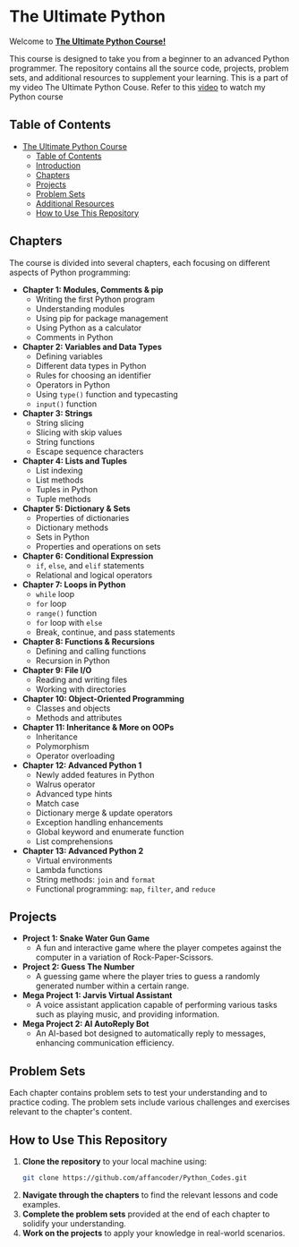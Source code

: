 # The Ultimate Python

Welcome to [**The Ultimate Python Course!**](https://youtu.be/UrsmFxEIp5k)

This course is designed to take you from a  beginner to an advanced Python programmer. The repository contains all the source code, projects, problem sets, and additional resources to supplement your learning.
This is a part of my video The Ultimate Python Couse. Refer to this [video](https://youtu.be/UrsmFxEIp5k) to watch my Python course

## Table of Contents

- [The Ultimate Python Course](#the-ultimate-python-course)
  - [Table of Contents](#table-of-contents)
  - [Introduction](#introduction)
  - [Chapters](#chapters)
  - [Projects](#projects)
  - [Problem Sets](#problem-sets)
  - [Additional Resources](#additional-resources)
  - [How to Use This Repository](#how-to-use-this-repository)

## Chapters

The course is divided into several chapters, each focusing on different aspects of Python programming:

- **Chapter 1: Modules, Comments & pip**
  - Writing the first Python program
  - Understanding modules
  - Using pip for package management
  - Using Python as a calculator
  - Comments in Python
- **Chapter 2: Variables and Data Types**
  - Defining variables
  - Different data types in Python
  - Rules for choosing an identifier
  - Operators in Python
  - Using `type()` function and typecasting
  - `input()` function
- **Chapter 3: Strings**
  - String slicing
  - Slicing with skip values
  - String functions
  - Escape sequence characters
- **Chapter 4: Lists and Tuples**
  - List indexing
  - List methods
  - Tuples in Python
  - Tuple methods
- **Chapter 5: Dictionary & Sets**
  - Properties of dictionaries
  - Dictionary methods
  - Sets in Python
  - Properties and operations on sets
- **Chapter 6: Conditional Expression**
  - `if`, `else`, and `elif` statements
  - Relational and logical operators
- **Chapter 7: Loops in Python**
  - `while` loop
  - `for` loop
  - `range()` function
  - `for` loop with `else`
  - Break, continue, and pass statements
- **Chapter 8: Functions & Recursions**
  - Defining and calling functions
  - Recursion in Python
- **Chapter 9: File I/O**
  - Reading and writing files
  - Working with directories
- **Chapter 10: Object-Oriented Programming**
  - Classes and objects
  - Methods and attributes
- **Chapter 11: Inheritance & More on OOPs**
  - Inheritance
  - Polymorphism
  - Operator overloading
- **Chapter 12: Advanced Python 1**
  - Newly added features in Python
  - Walrus operator
  - Advanced type hints
  - Match case
  - Dictionary merge & update operators
  - Exception handling enhancements
  - Global keyword and enumerate function
  - List comprehensions
- **Chapter 13: Advanced Python 2**
  - Virtual environments
  - Lambda functions
  - String methods: `join` and `format`
  - Functional programming: `map`, `filter`, and `reduce`

## Projects

- **Project 1: Snake Water Gun Game**
  - A fun and interactive game where the player competes against the computer in a variation of Rock-Paper-Scissors.
- **Project 2: Guess The Number**
  - A guessing game where the player tries to guess a randomly generated number within a certain range.
- **Mega Project 1: Jarvis Virtual Assistant**
  - A voice assistant application capable of performing various tasks such as playing music, and providing information.
- **Mega Project 2: AI AutoReply Bot**
  - An AI-based bot designed to automatically reply to messages, enhancing communication efficiency.

## Problem Sets

Each chapter contains problem sets to test your understanding and to practice coding. The problem sets include various challenges and exercises relevant to the chapter's content.

## How to Use This Repository

1. **Clone the repository** to your local machine using:
   ```sh
   git clone https://github.com/affancoder/Python_Codes.git
   ```
2. **Navigate through the chapters** to find the relevant lessons and code examples.
3. **Complete the problem sets** provided at the end of each chapter to solidify your understanding.
4. **Work on the projects** to apply your knowledge in real-world scenarios.
